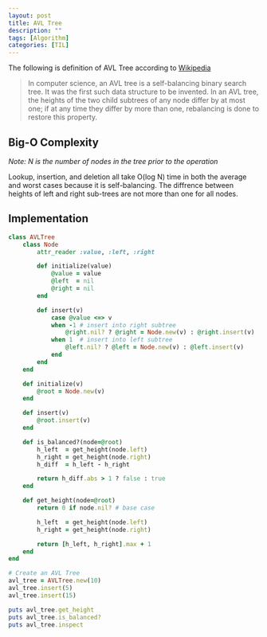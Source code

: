 ```yaml
---
layout: post
title: AVL Tree
description: "" 
tags: [Algorithm]
categories: [TIL]
---
```


The following is definition of AVL Tree according to [Wikipedia](https://en.wikipedia.org/wiki/AVL_tree)

> In computer science, an AVL tree is a self-balancing binary search tree. It was the first such data structure to be invented. In an AVL tree, the heights of the two child subtrees of any node differ by at most one; if at any time they differ by more than one, rebalancing is done to restore this property.

## **Big-O Complexity**
*Note: N is the number of nodes in the tree prior to the operation*

Lookup, insertion, and deletion all take O(log N) time in both the average and worst cases because it is self-balancing. The diffrence between heights of left and right sub-trees are not more than one for all nodes.

## **Implementation**

```ruby
class AVLTree
    class Node
        attr_reader :value, :left, :right

        def initialize(value)
            @value = value
            @left  = nil
            @right = nil
        end

        def insert(v)
            case @value <=> v
            when -1 # insert into right subtree
                @right.nil? ? @right = Node.new(v) : @right.insert(v)
            when 1  # insert into left subtree
                @left.nil? ? @left = Node.new(v) : @left.insert(v)
            end
        end
    end

    def initialize(v)
        @root = Node.new(v)
    end

    def insert(v)
        @root.insert(v)
    end

    def is_balanced?(node=@root)
        h_left  = get_height(node.left)
        h_right = get_height(node.right)
        h_diff  = h_left - h_right

        return h_diff.abs > 1 ? false : true
    end

    def get_height(node=@root)
        return 0 if node.nil? # base case

        h_left  = get_height(node.left)
        h_right = get_height(node.right)

        return [h_left, h_right].max + 1
    end
end

# Create an AVL Tree
avl_tree = AVLTree.new(10)
avl_tree.insert(5)
avl_tree.insert(15)

puts avl_tree.get_height   
puts avl_tree.is_balanced? 
puts avl_tree.inspect
```